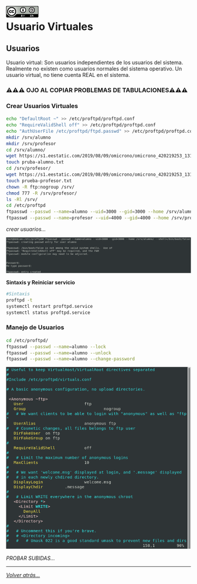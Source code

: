 <img src="../../imagenes/MI-LICENCIA88x31.png" style="float: left; margin-right: 10px;" />

# Usuario Virtuales

## Usuarios

Usuario virtual: Son usuarios independientes de los usuarios del sistema. Realmente no existen como usuarios normales del sistema operativo.
Un usuario virtual, no tiene cuenta REAL en el sistema.

### ⚠️⚠️⚠️ OJO AL COPIAR PROBLEMAS DE TABULACIONES⚠️⚠️⚠️

### Crear Usuarios Virtuales

```bash
echo "DefaultRoot ~" >> /etc/proftpd/proftpd.conf
echo "RequireValidShell off" >> /etc/proftpd/proftpd.conf
echo "AuthUserFile /etc/proftpd/ftpd.passwd" >> /etc/proftpd/proftpd.conf
mkdir /srv/alumno
mkdir /srv/profesor
cd /srv/alumno/
wget https://s1.eestatic.com/2019/08/09/omicrono/omicrono_420219253_131917138_1024x576.jpg
touch pruba-alumno.txt
cd /srv/profesor/
wget https://s1.eestatic.com/2019/08/09/omicrono/omicrono_420219253_131917138_1024x576.jpg
touch prueba-profesor.txt
chown -R ftp:nogroup /srv/
chmod 777 -R /srv/profesor/
ls -Rl /srv/
cd /etc/proftpd
ftpasswd --passwd --name=alumno --uid=3000 --gid=3000 --home /srv/alumno/ --shell=/bin/bash/false
ftpasswd --passwd --name=profesor --uid=4000 --gid=4000 --home /srv/profesor/ --shell=/bin/bash/false
```

*crear usuarios...*

![ftpfotos](../../imagenes/crearUsuario.png)


**Sintaxis y Reiniciar servicio**

```bash
#Sintaxis
proftpd -t
systemctl restart proftpd.service
systemctl status proftpd.service
```

### Manejo de Usuarios
```bash
cd /etc/proftpd/
ftpasswd --passwd --name=alumno --lock
ftpasswd --passwd --name=alumno --unlock
ftpasswd --passwd --name=alumno --change-password
```

![ftpfotos](../../imagenes/activarAnonymous.png)

*PROBAR SUBIDAS...*

_________________________________________________
*[Volver atrás...](../../README.md)*
